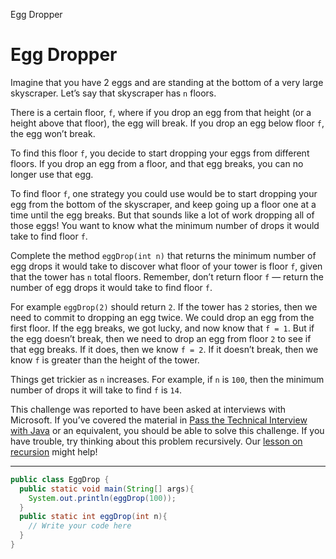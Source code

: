 Egg Dropper

# Egg Dropper
Imagine that you have 2 eggs and are standing at the bottom of a very large skyscraper. Let’s say that skyscraper has `n` floors.

There is a certain floor, `f`, where if you drop an egg from that height (or a height above that floor), the egg will break. If you drop an egg below floor `f`, the egg won’t break.

To find this floor `f`, you decide to start dropping your eggs from different floors. If you drop an egg from a floor, and that egg breaks, you can no longer use that egg.

To find floor `f`, one strategy you could use would be to start dropping your egg from the bottom of the skyscraper, and keep going up a floor one at a time until the egg breaks. But that sounds like a lot of work dropping all of those eggs! You want to know what the minimum number of drops it would take to find floor `f`.

Complete the method `eggDrop(int n)` that returns the minimum number of egg drops it would take to discover what floor of your tower is floor `f`, given that the tower has `n` total floors. Remember, don’t return floor `f` — return the number of egg drops it would take to find floor `f`.

For example `eggDrop(2)` should return `2`. If the tower has `2` stories, then we need to commit to dropping an egg twice. We could drop an egg from the first floor. If the egg breaks, we got lucky, and now know that `f = 1`. But if the egg doesn’t break, then we need to drop an egg from floor `2` to see if that egg breaks. If it does, then we know `f = 2`. If it doesn’t break, then we know `f` is greater than the height of the tower.

Things get trickier as `n` increases. For example, if `n` is `100`, then the minimum number of drops it will take to find `f` is `14`.

This challenge was reported to have been asked at interviews with Microsoft. If you’ve covered the material in [Pass the Technical Interview with Java](https://www.codecademy.com/learn/paths/pass-the-technical-interview-with-java) or an equivalent, you should be able to solve this challenge. If you have trouble, try thinking about this problem recursively. Our [lesson on recursion](https://www.codecademy.com/paths/pass-the-technical-interview-with-java/tracks/algorithmic-concepts-java/modules/recursion-java/lessons/recursion-java/exercises/introduction) might help!

---

```Java
public class EggDrop {
  public static void main(String[] args){
    System.out.println(eggDrop(100));
  }
  public static int eggDrop(int n){
    // Write your code here
  }
}
```
